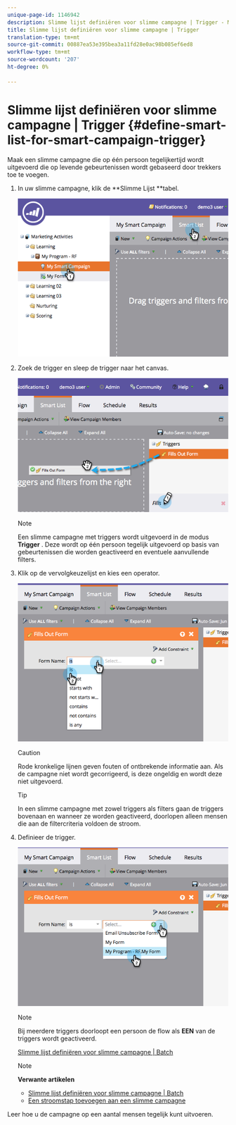 ```yaml
---
unique-page-id: 1146942
description: Slimme lijst definiëren voor slimme campagne | Trigger - Marketo Docs - Productdocumentatie
title: Slimme lijst definiëren voor slimme campagne | Trigger
translation-type: tm+mt
source-git-commit: 00887ea53e395bea3a11fd28e0ac98b085ef6ed8
workflow-type: tm+mt
source-wordcount: '207'
ht-degree: 0%

---
```



# Slimme lijst definiëren voor slimme campagne | Trigger {#define-smart-list-for-smart-campaign-trigger}

Maak een slimme campagne die op één persoon tegelijkertijd wordt uitgevoerd die op levende gebeurtenissen wordt gebaseerd door trekkers toe te voegen.

1. In uw slimme campagne, klik de **Slimme Lijst **tabel.

   ![](assets/image2014-9-19-16-3a22-3a55.png)

1. Zoek de trigger en sleep de trigger naar het canvas.

   ![](assets/image2014-9-19-16-3a23-3a24.png)

   >[!NOTE]
   >
   >Een slimme campagne met triggers wordt uitgevoerd in de modus **Trigger** . Deze wordt op één persoon tegelijk uitgevoerd op basis van gebeurtenissen die worden geactiveerd en eventuele aanvullende filters.

1. Klik op de vervolgkeuzelijst en kies een operator.

   ![](assets/image2014-9-19-16-3a23-3a29.png)

   >[!CAUTION]
   >
   >Rode kronkelige lijnen geven fouten of ontbrekende informatie aan. Als de campagne niet wordt gecorrigeerd, is deze ongeldig en wordt deze niet uitgevoerd.

   >[!TIP]
   >
   >In een slimme campagne met zowel triggers als filters gaan de triggers bovenaan en wanneer ze worden geactiveerd, doorlopen alleen mensen die aan de filtercriteria voldoen de stroom.

1. Definieer de trigger.

   ![](assets/image2014-9-19-16-3a24-3a36.png)

   >[!NOTE]
   >
   >Bij meerdere triggers doorloopt een persoon de flow als **EEN** van de triggers wordt geactiveerd.

   [Slimme lijst definiëren voor slimme campagne | Batch](define-smart-list-for-smart-campaign-batch.md)

   >[!NOTE]
   >
   >**Verwante artikelen**
   >
   >    
   >    
   >    * [Slimme lijst definiëren voor slimme campagne | Batch](define-smart-list-for-smart-campaign-batch.md)
   >    * [Een stroomstap toevoegen aan een slimme campagne](../../../../product-docs/core-marketo-concepts/smart-campaigns/flow-actions/add-a-flow-step-to-a-smart-campaign.md)


Leer hoe u de campagne op een aantal mensen tegelijk kunt uitvoeren.